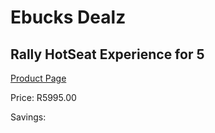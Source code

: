 
# Ebucks Dealz
## Rally HotSeat Experience for 5
[Product Page](https://www.ebucks.com/web/shop/productSelected.do?prodId=342609562&catId=322194367)

Price: R5995.00

Savings: 


	